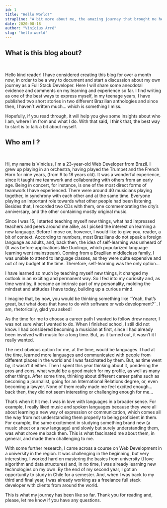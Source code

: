 ```yaml
---
id: 1
title: "Hello World!"
strapline: "A bit more about me, the amazing journey that brought me here and what this is blog is all about..."
date: 2020-08-18
author: "Vinícius Arré"
slug: "hello-world"
---
```


## What is this blog about?
<br>

Hello kind reader! I have considered creating this blog for over a month now, in order to be a way to document and start a discussion about my own journey as a Full Stack Developer. Here I will share some anecdotal evidence and comments on my learning and experience so far. I find writing as one of the best ways to express myself, in my teenage years, I have published two short stories in two different Brazilian anthologies and since then, I haven´t written much… which is something I miss.

Hopefully, if you read through, it will help you give some insights about who I am, where I´m from and what I do. With that said, I think that, the best way to start is to talk a bit about myself.

## Who am I ?
<br>

Hi, my name is Vinícius, I'm a 23-year-old Web Developer from Brazil. I grew up playing in an orchestra, having played the Trumpet and the French Horn for nine years, (from 9 to 18 years old).  It was a wonderful experience, since it taught me teamwork and collaborating with others from an early age. Being in concert, for instance, is one of the most direct forms of teamwork I have experienced. There were around 40 musicians playing together, in synchrony with each other and at the same time. Everyone playing an important role towards what other people had been listening. Besides that, I recorded two CDs with them, one commemorating the city’s anniversary, and the other containing mostly original music.

Since I was 15, I started teaching myself new things, what had impressed teachers and peers around me alike, as I picked the interest on learning a new language. Before I move on, however, I would like to give you, reader, a bit of context. According to numbers, most Brazilians do not speak a foreign language as adults, and, back then, the idea of self-learning was unheard of (It was before applications like Duolingo, which popularized language learning went mainstream). Coming from a Brazilian middleclass family, I was unable to attend to language classes, as they were quite expensive and out of my budget at the time. Therefore, self-learning was the only option…

I have learned so much by teaching myself new things, it changed my outlook in an exciting and permanent way. So I fed into my curiosity and, as time went by, it became an intrinsic part of my personality, molding the mindset and attitudes I have today, building up a curious mind.

I imagine that, by now, you would be thinking something like ¨Yeah, that’s great, but what does that have to do with software or web development?¨. I am, rhetorically, glad you asked!

As  the time for me to choose a career path I wanted to follow drew nearer, I was not sure what I wanted to do. When I finished school, I still did not know. I had considered becoming a musician at first, since I had already been involved with music for a long time. But, as it turned out, it wasn’t it I really wanted.

The next obvious option for me, at the time, would be languages. I had at the time, learned more languages and communicated with people from different places in the world and I was fascinated by them. But, as time went by, it wasn’t it either. Then I spent this year thinking about it, pondering the pros and cons, what would be a good match for my profile, as well as many other things. After some time, thinking about different career paths such as becoming a journalist, going for an International Relations degree, or, even becoming a lawyer. None of them really made me feel excited enough… back then, they did not seem interesting or challenging enough for me…

That’s when it hit me. I was in love with languages in a broader sense. For example, I really liked music and spoken languages because they were all about learning a new way of expression or communication, which comes all the way from not understanding them properly to being proficient in them. For example, the same excitement in studying something brand new (a music sheet or a new language) and slowly but surely understanding them, was what drove me back then. This is what fascinated me about them, in general, and made them challenging to me.

With some further research, I came across a course on Web Development in a university in the region. It was challenging in the beginning, but very interesting. I worked hard on mastering the basics from university (I love algorithm and data structures) and, in no time, I was already learning new technologies on my own. By the end of my second year, I got an opportunity to study in Chile for a semester. And, when I was back to my third and final year, I was already working as a freelance full stack developer with clients from around the world.

This is what my journey has been like so far. Thank you for reading and, please, let me know if you have any questions.
